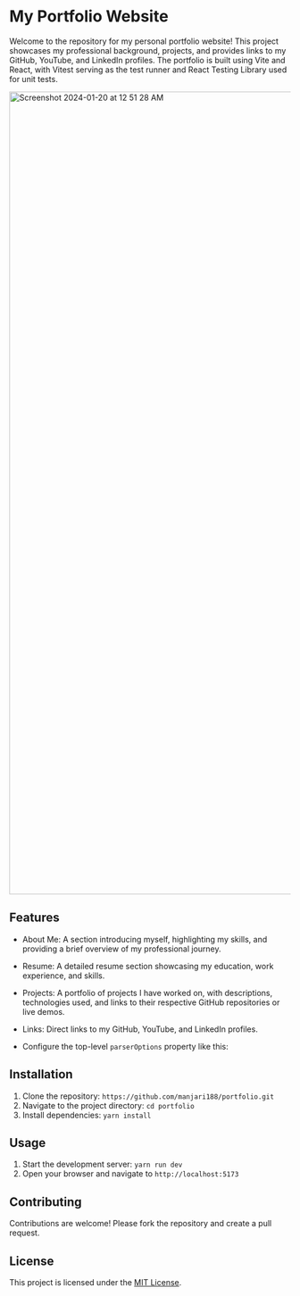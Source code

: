 # My Portfolio Website

Welcome to the repository for my personal portfolio website! This project showcases my professional background, projects, and provides links to my GitHub, YouTube, and LinkedIn profiles. The portfolio is built using Vite and React, with Vitest serving as the test runner and React Testing Library used for unit tests.

<img width="1439" alt="Screenshot 2024-01-20 at 12 51 28 AM" src="https://github.com/manjari188/portfolio/assets/19758555/1c970be6-8b22-4a23-8105-96960c47729f">


## Features

- About Me: A section introducing myself, highlighting my skills, and providing a brief overview of my professional journey.
- Resume: A detailed resume section showcasing my education, work experience, and skills.
- Projects: A portfolio of projects I have worked on, with descriptions, technologies used, and links to their respective GitHub repositories or live demos.
- Links: Direct links to my GitHub, YouTube, and LinkedIn profiles.

- Configure the top-level `parserOptions` property like this:

## Installation

1. Clone the repository: `https://github.com/manjari188/portfolio.git`
2. Navigate to the project directory: `cd portfolio`
3. Install dependencies: `yarn install`

## Usage

1. Start the development server: `yarn run dev`
2. Open your browser and navigate to `http://localhost:5173`

## Contributing

Contributions are welcome! Please fork the repository and create a pull request.

## License

This project is licensed under the [MIT License](LICENSE).
